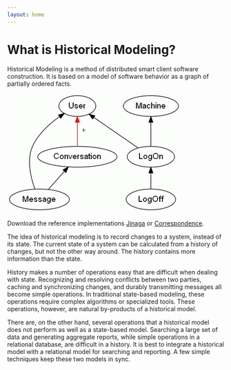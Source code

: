 ```yaml
---
layout: home
---
```


# What is Historical Modeling?

Historical Modeling is a method of distributed smart client software construction. It is based on a model of software behavior as a graph of partially ordered facts.

![A simple historical model](images/message.gif)

Download the reference implementations [Jinaga](http://jinaga.com) or [Correspondence](http://correspondencecloud.com).

The idea of historical modeling is to record changes to a system, instead of its state. The current state of a system can be calculated from a history of changes, but not the other way around. The history contains more information than the state.

History makes a number of operations easy that are difficult when dealing with state. Recognizing and resolving conflicts between two parties, caching and synchronizing changes, and durably transmitting messages all become simple operations. In traditional state-based modeling, these operations require complex algorithms or specialized tools. These operations, however, are natural by-products of a historical model.

There are, on the other hand, several operations that a historical model does not perform as well as a state-based model. Searching a large set of data and generating aggregate reports, while simple operations in a relational database, are difficult in a history. It is best to integrate a historical model with a relational model for searching and reporting. A few simple techniques keep these two models in sync.

